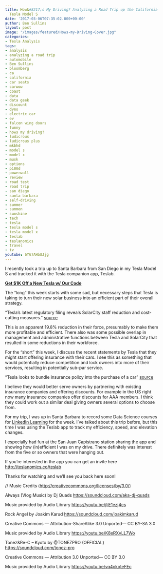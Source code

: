 ```yaml
---
title: How&#8217;s My Driving? Analyzing a Road Trip up the California Cost in My
  Tesla Model S
date: '2017-03-06T07:35:02.000+00:00'
author: Ben Sullins
layout: post
image: "/images/featured/Hows-my-Driving-Cover.jpg"
categories:
- Tesla Analysis
tags:
- analysis
- analyzing a road trip
- automobile
- Ben Sullins
- bloomberg
- ca
- california
- car seats
- carwow
- coast
- data
- data geek
- discount
- dyno
- electric car
- ev
- falcon wing doors
- funny
- hows my driving?
- ludicrous
- ludicrous plus
- mkbhd
- model s
- model x
- musk
- options
- p100d
- powerwall
- review
- road test
- road trip
- san diego
- santa barbara
- self-driving
- summer
- summon
- sunshine
- tech
- tesla
- tesla model s
- tesla model x
- teslab
- teslanomics
- travel
- tv
youtube: 6YG7AHbUJjg
---
```

I recently took a trip up to Santa Barbara from San Diego in my Tesla Model S and tracked it with the Tesla companion app, Teslab.

**<a href="http://teslanomics.co/td" target="_blank">Get $1K Off a New Tesla w/ Our Code</a>**

The &#8220;long&#8221; this week starts with some sad, but necessary steps that Tesla is taking to turn their new solar business into an efficient part of their overall strategy.

&#8220;Tesla’s latest regulatory filing reveals SolarCity staff reduction and cost-cutting measures.&#8221; <a href="http://www.teslarati.com/tesla-filing-solarcity-20-percent-staff-reduction-cost-cutting/" target="_blank">source</a>

This is an apparent 19.8% reduction in their force, presumably to make them more profitable and efficient. There also was some possible overlap in management and administrative functions between Tesla and SolarCity that resulted in some reductions in their workforce.

For the &#8220;short&#8221; this week, I discuss the recent statements by Tesla that they might start offering insurance with their cars. I see this as something that would potentially reduce competition and lock owners into more of their services, resulting in potentially sub-par service.

&#8220;Tesla looks to bundle insurance policy into the purchase of a car&#8221; <a href="http://www.teslarati.com/tesla-looks-bundle-insurance-policy-purchase-car/" target="_blank">source</a>

I believe they would better serve owners by partnering with existing insurance companies and offering discounts. For example in the US right now many insurance companies offer discounts for AAA members. I think they could work out a similar deal giving owners several options to choose from.

For my trip, I was up in Santa Barbara to record some Data Science courses for <a href="https://www.linkedin.com/learning/instructors/ben-sullins" target="_blank">LinkedIn Learning</a> for the week. I&#8217;ve talked about this trip before, but this time I was using the Teslab app to track my efficiency, speed, and elevation changes.

I especially had fun at the San Juan Capistrano station sharing the app and showing how (in)efficient I was on my drive. There definitely was interest from the five or so owners that were hanging out.

If you&#8217;re interested in the app you can get an invite here <a href="http://teslanomics.co/teslab" target="_blank">http://teslanomics.co/teslab</a>

Thanks for watching and we&#8217;ll see you back here soon!

// Music Credits (<a href="http://creativecommons.org/licenses/by/3.0/" target="_blank">http://creativecommons.org/licenses/by/3.0/</a>)

Always (Vlog Music) by Dj Quads <a href="https://soundcloud.com/aka-dj-quads" target="_blank">https://soundcloud.com/aka-dj-quads</a>

Music provided by Audio Library <a href="https://youtu.be/jIiE1ezj4cs" target="_blank">https://youtu.be/jIiE1ezj4cs</a>

Rock Angel by Joakim Karud <a href="https://soundcloud.com/joakimkarud" target="_blank">https://soundcloud.com/joakimkarud</a>

Creative Commons — Attribution-ShareAlike 3.0 Unported— CC BY-SA 3.0

Music provided by Audio Library <a href="https://youtu.be/K8eRXvLL7Wo" target="_blank">https://youtu.be/K8eRXvLL7Wo</a>

Tonez&Re-C &#8211; Kyoto by @TONEZPRO (OFFICIAL) <a href="https://soundcloud.com/tonez-pro" target="_blank">https://soundcloud.com/tonez-pro</a>

Creative Commons — Attribution 3.0 Unported— CC BY 3.0

Music provided by Audio Library <a href="https://youtu.be/vq4okoteFEc" target="_blank">https://youtu.be/vq4okoteFEc</a>
